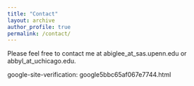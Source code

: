 ```yaml
---
title: "Contact"
layout: archive
author_profile: true
permalink: /contact/
---
```


Please feel free to contact me at abiglee_at_sas.upenn.edu or abbyl_at_uchicago.edu.

google-site-verification: google5bbc65af067e7744.html

